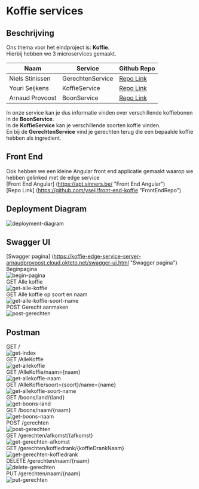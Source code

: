 # Koffie services #
## Beschrijving ##
Ons thema voor het eindproject is: __Koffie__.\
Hierbij hebben we 3 microservices gemaakt.

Naam |Service|Github Repo
-----|-------|-----------
Niels Stinissen|GerechtenService|[Repo Link](https://github.com/nielsstinissen/APT_koffie_gerechten/ "GerechtenService")
Youri Seijkens|KoffieService|[Repo Link](https://github.com/yseij/Koffie_Dranken "KoffieService")
Arnaud Provoost|BoonService|[Repo Link](https://github.com/ArnaudProvoost/APT_coffee_Bonen "BoonService")

In onze service kan je dus informatie vinden over verschillende koffiebonen in de __BoonService__.\
In de __KoffieService__ kan je verschillende soorten koffie vinden.\
En bij de __GerechtenService__ vind je gerechten terug die een bepaalde koffie hebben als ingredient.

## Front End ##
Ook hebben we een kleine Angular front end applicatie gemaakt waarop we hebben gelinked met de edge service\
[Front End Angular] (https://apt.sinners.be/ "Front End Angular")\
[Repo Link] (https://github.com/yseij/front-end-koffie "FrontEndRepo")

## Deployment Diagram ##
![deployment-diagram](https://github.com/nielsstinissen/APT_koffie_edgeservice/blob/main/screenshots/deployment-diagram.jpg)

## Swagger UI ##
[Swagger pagina] (https://koffie-edge-service-server-arnaudprovoost.cloud.okteto.net/swagger-ui.html "Swagger pagina")\
Beginpagina\
![begin-pagina](https://github.com/nielsstinissen/APT_koffie_edgeservice/blob/main/screenshots/swagger-index.jpg) \
GET Alle koffie\
![get-alle-koffie](https://github.com/nielsstinissen/APT_koffie_edgeservice/blob/main/screenshots/swagger-allekoffie.jpg) \
GET Alle koffie op soort en naam\
![get-alle-koffie-soort-name](https://github.com/nielsstinissen/APT_koffie_edgeservice/blob/main/screenshots/swagger-allekoffie-soort-name.jpg) \
POST Gerecht aanmaken\
![post-gerechten](https://github.com/nielsstinissen/APT_koffie_edgeservice/blob/main/screenshots/swagger-gerechten-post.jpg) 

## Postman ##
GET /\
![get-index](https://github.com/nielsstinissen/APT_koffie_edgeservice/blob/main/screenshots/postman-index.jpg) \
GET /AlleKoffie\
![get-allekoffie](https://github.com/nielsstinissen/APT_koffie_edgeservice/blob/main/screenshots/postman-allekoffie.jpg) \
GET /AlleKoffie/naam={naam}\
![get-allekoffie-naam](https://github.com/nielsstinissen/APT_koffie_edgeservice/blob/main/screenshots/postman-allekoffie-naam.jpg) \
GET /AlleKoffie/soort={soort}/name={name}\
![get-allekoffie-soort-name](https://github.com/nielsstinissen/APT_koffie_edgeservice/blob/main/screenshots/postman-allekoffie-soort-name.jpg) \
GET /boons/land/{land}\
![get-boons-land](https://github.com/nielsstinissen/APT_koffie_edgeservice/blob/main/screenshots/postman-boons-land.jpg) \
GET /boons/naam/{naam}\
![get-boons-naam](https://github.com/nielsstinissen/APT_koffie_edgeservice/blob/main/screenshots/postman-boons-naam.jpg) \
POST /gerechten\
![post-gerechten](https://github.com/nielsstinissen/APT_koffie_edgeservice/blob/main/screenshots/postman-gerechten-post.jpg) \
GET /gerechten/afkomst/{afkomst}\
![get-gerechten-afkomst](https://github.com/nielsstinissen/APT_koffie_edgeservice/blob/main/screenshots/postman-gerechten-afkomst.jpg) \
GET /gerechten/koffiedrank/{koffieDrankNaam}\
![get-gerechten-koffiedrank](https://github.com/nielsstinissen/APT_koffie_edgeservice/blob/main/screenshots/postman-gerechten-koffiedrank.jpg) \
DELETE /gerechten/naam/{naam}\
![delete-gerechten](https://github.com/nielsstinissen/APT_koffie_edgeservice/blob/main/screenshots/postman-gerechten-delete.jpg) \
PUT /gerechten/naam/{naam}\
![put-gerechten](https://github.com/nielsstinissen/APT_koffie_edgeservice/blob/main/screenshots/postman-gerechten-put.jpg) 
